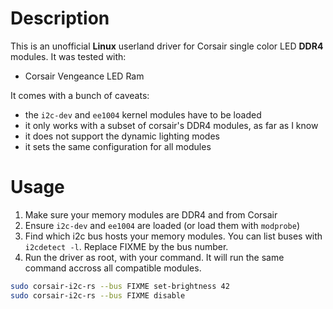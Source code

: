 # Description

This is an unofficial **Linux** userland driver for Corsair single color LED **DDR4** modules. It was tested with:
 - Corsair Vengeance LED Ram

It comes with a bunch of caveats:
 - the `i2c-dev` and `ee1004` kernel modules have to be loaded
 - it only works with a subset of corsair's DDR4 modules, as far as I know
 - it does not support the dynamic lighting modes
 - it sets the same configuration for all modules

# Usage

1) Make sure your memory modules are DDR4 and from Corsair
2) Ensure `i2c-dev` and `ee1004` are loaded (or load them with `modprobe`)
3) Find which i2c bus hosts your memory modules. You can list buses with `i2cdetect -l`. Replace FIXME by the bus number.
4) Run the driver as root, with your command. It will run the same command accross all compatible modules.

```sh
sudo corsair-i2c-rs --bus FIXME set-brightness 42
sudo corsair-i2c-rs --bus FIXME disable
```
